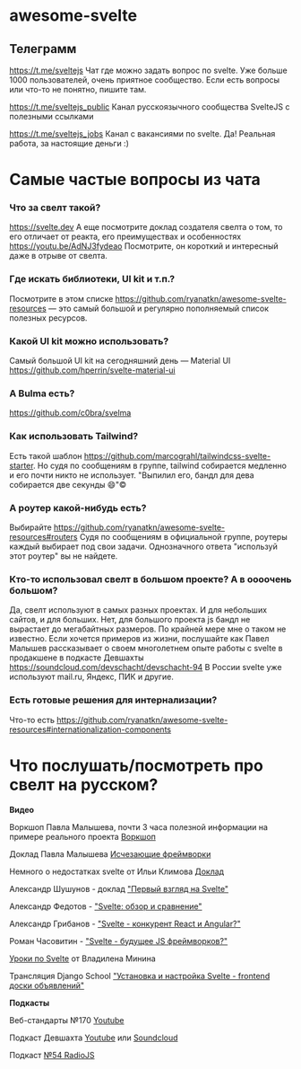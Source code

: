 # awesome-svelte

## Телеграмм
https://t.me/sveltejs
Чат где можно задать вопрос по svelte. Уже больше 1000 пользователей, очень приятное сообщество. Если есть вопросы или что-то не понятно, пишите там. 

https://t.me/sveltejs_public
Канал русскоязычного сообщества SvelteJS с полезными ссылками

https://t.me/sveltejs_jobs
Канал с вакансиями по svelte. Да! Реальная работа, за настоящие деньги :)


# Самые частые вопросы из чата

### Что за свелт такой?
https://svelte.dev
А еще посмотрите доклад создателя свелта о том, то его отличает от реакта, его преимуществах и особенностях https://youtu.be/AdNJ3fydeao Посмотрите, он короткий и интересный даже в отрыве от свелта. 

### Где искать библиотеки, UI kit и т.п.?
Посмотрите в этом списке https://github.com/ryanatkn/awesome-svelte-resources — это самый большой и регулярно пополняемый список полезных ресурсов. 

### Какой UI kit можно использовать?
Самый большой UI kit на сегодняшний день — Material UI
https://github.com/hperrin/svelte-material-ui

### А Bulma есть?
https://github.com/c0bra/svelma

### Как использовать Tailwind?
Есть такой шаблон https://github.com/marcograhl/tailwindcss-svelte-starter. Но судя по сообщениям в группе, tailwind собирается медленно и его почти никто не использует. "Выпилил его, бандл для дева собирается две секунды 😄"©

### А роутер какой-нибудь есть?
Выбирайте
https://github.com/ryanatkn/awesome-svelte-resources#routers
Судя по сообщениям в официальной группе, роутеры каждый выбирает под свои задачи. Однозначного ответа "используй этот роутер" вы не найдете. 

### Кто-то использовал свелт в большом проекте? А в оооочень большом?
Да, свелт используют в самых разных проектах. И для небольших сайтов, и для больших. Нет, для большого проекта js бандл не вырастает до мегабайтных размеров. По крайней мере мне о таком не известно. Если хочется примеров из жизни, послушайте как Павел Малышев рассказывает о своем многолетнем опыте работы с svelte в продакшене в подкасте Девшахты https://soundcloud.com/devschacht/devschacht-94
В России svelte уже используют mail.ru, Яндекс, ПИК и другие. 

### Есть готовые решения для интернализации?
Что-то есть
https://github.com/ryanatkn/awesome-svelte-resources#internationalization-components


# Что послушать/посмотреть про свелт на русском?

**Видео**

Воркшоп Павла Малышева, почти 3 часа полезной информации на примере реального проекта  [Воркшоп](https://www.youtube.com/watch?v=I5DIcbcXzfE)

Доклад Павла Малышева [Исчезающие фреймворки](https://www.youtube.com/watch?v=NvNe4nKmZT0)

Немного о недостатках svelte от Ильи Климова [Доклад](https://youtu.be/BbQgYGWP0tI?t=2230)

Александр Шушунов - доклад ["Первый взгляд на Svelte"](https://www.youtube.com/watch?v=zn0aNihceDk)

Александр Федотов - ["Svelte: обзор и сравнение"](https://www.youtube.com/watch?v=tgvgCAOR4O8)

Александр Грибанов - ["Svelte - конкурент React и Angular?"](https://www.youtube.com/watch?v=XkRR4Sp6tsQ)

Роман Часовитин - ["Svelte - будущее JS фреймворков?"](https://www.youtube.com/watch?v=fKpLwgVlmCw)

[Уроки по Svelte](https://www.youtube.com/watch?v=KFfrWoLqNt0&list=PLqKQF2ojwm3mgL-JymBaquJItb0eP0MTR) от Владилена Минина

Трансляция Django School ["Установка и настройка Svelte - frontend доски объявлений"](https://www.youtube.com/watch?v=09fRGElDHks)


**Подкасты**

Веб-стандарты №170 [Youtube](https://www.youtube.com/watch?v=R8ViMCqyZ1Y)

Подкаст Девшахта [Youtube](https://www.youtube.com/watch?v=s2RDp0-9AGk) или [Soundcloud](https://soundcloud.com/devschacht/devschacht-94)

Подкаст [№54 RadioJS](https://radiojs.ru/2018/12/radiojs-54/)

